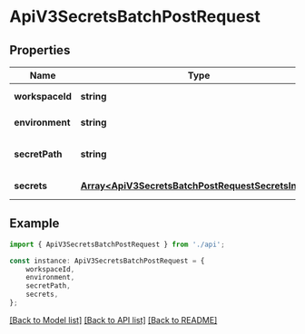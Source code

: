 # ApiV3SecretsBatchPostRequest


## Properties

Name | Type | Description | Notes
------------ | ------------- | ------------- | -------------
**workspaceId** | **string** |  | [default to undefined]
**environment** | **string** |  | [default to undefined]
**secretPath** | **string** |  | [optional] [default to '/']
**secrets** | [**Array&lt;ApiV3SecretsBatchPostRequestSecretsInner&gt;**](ApiV3SecretsBatchPostRequestSecretsInner.md) |  | [default to undefined]

## Example

```typescript
import { ApiV3SecretsBatchPostRequest } from './api';

const instance: ApiV3SecretsBatchPostRequest = {
    workspaceId,
    environment,
    secretPath,
    secrets,
};
```

[[Back to Model list]](../README.md#documentation-for-models) [[Back to API list]](../README.md#documentation-for-api-endpoints) [[Back to README]](../README.md)
